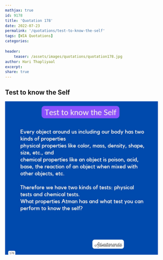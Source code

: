 ```yaml
---
mathjax: true
id: 9178
title: 'Quotation 178'
date: 2022-07-23
permalink: '/quotations/test-to-know-the-self'
tags: [WIA Quotations] 
categories: 

header:
    teaser: /assets/images/quotations/quotation178.jpg
author: Hari Thapliyaal 
excerpt:
share: true 
---
```


## Test to know the Self

![Test to know the Self](/assets/images/quotations/quotation178.jpg)
